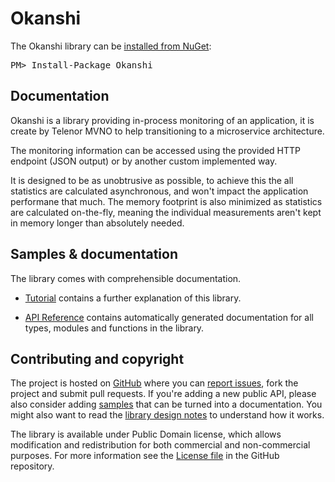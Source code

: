 Okanshi
=======

<div class="row">
  <div class="span1"></div>
  <div class="span6">
    <div class="well well-small" id="nuget">
      The Okanshi library can be <a href="https://nuget.org/packages/Okanshi">installed from NuGet</a>:
      <pre>PM> Install-Package Okanshi</pre>
    </div>
  </div>
  <div class="span1"></div>
</div>

Documentation
-------------

Okanshi is a library providing in-process monitoring of an application, it is create by Telenor MVNO to help transitioning to a microservice architecture.

The monitoring information can be accessed using the provided HTTP endpoint (JSON output) or by another custom implemented way.

It is designed to be as unobtrusive as possible, to achieve this the all statistics are calculated asynchronous, and won't impact the application performane that much. The memory footprint is also minimized as statistics are calculated on-the-fly, meaning the individual measurements aren't kept in memory longer than absolutely needed. 

Samples & documentation
-----------------------

The library comes with comprehensible documentation. 

 * [Tutorial](http://mvno.github.io/Okanshi/tutorial.html) contains a further explanation of this library.

 * [API Reference](http://mvno.github.io/Okanshi/reference/index.html) contains automatically generated documentation for all types, modules
   and functions in the library.
 
Contributing and copyright
--------------------------

The project is hosted on [GitHub][gh] where you can [report issues][issues], fork 
the project and submit pull requests. If you're adding a new public API, please also 
consider adding [samples][content] that can be turned into a documentation. You might
also want to read the [library design notes][readme] to understand how it works.

The library is available under Public Domain license, which allows modification and 
redistribution for both commercial and non-commercial purposes. For more information see the 
[License file][license] in the GitHub repository. 

  [content]: https://github.com/mvno/Okanshi/tree/master/docs/content
  [gh]: https://github.com/mvno/Okanshi
  [issues]: https://github.com/mvno/Okanshi/issues
  [readme]: https://github.com/mvno/Okanshi/blob/master/README.md
  [license]: https://github.com/mvno/Okanshi/blob/master/LICENSE.txt
